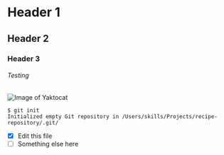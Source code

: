 # Header 1
## Header 2
### Header 3
###### Testing
![Image of Yaktocat](https://octodex.github.com/images/yaktocat.png)

```
$ git init
Initialized empty Git repository in /Users/skills/Projects/recipe-repository/.git/
```
- [X] Edit this file
- [ ] Something else here
